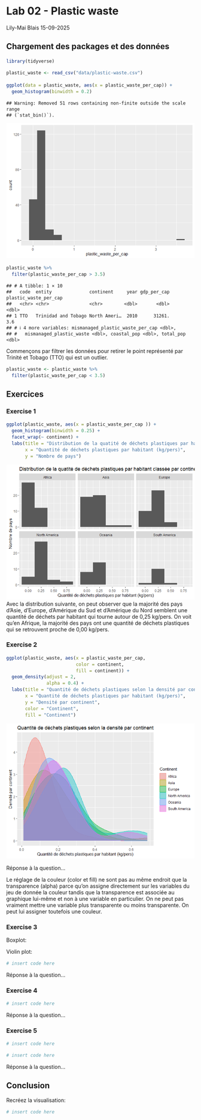 Lab 02 - Plastic waste
================
Lily-Mai Blais
15-09-2025

## Chargement des packages et des données

``` r
library(tidyverse) 
```

``` r
plastic_waste <- read_csv("data/plastic-waste.csv")

ggplot(data = plastic_waste, aes(x = plastic_waste_per_cap)) +
  geom_histogram(binwidth = 0.2)
```

    ## Warning: Removed 51 rows containing non-finite outside the scale range
    ## (`stat_bin()`).

![](lab-02_files/figure-gfm/load-data-1.png)<!-- -->

``` r
plastic_waste %>%
  filter(plastic_waste_per_cap > 3.5)
```

    ## # A tibble: 1 × 10
    ##   code  entity              continent     year gdp_per_cap plastic_waste_per_cap
    ##   <chr> <chr>               <chr>        <dbl>       <dbl>                 <dbl>
    ## 1 TTO   Trinidad and Tobago North Ameri…  2010      31261.                   3.6
    ## # ℹ 4 more variables: mismanaged_plastic_waste_per_cap <dbl>,
    ## #   mismanaged_plastic_waste <dbl>, coastal_pop <dbl>, total_pop <dbl>

Commençons par filtrer les données pour retirer le point représenté par
Trinité et Tobago (TTO) qui est un outlier.

``` r
plastic_waste <- plastic_waste %>%
  filter(plastic_waste_per_cap < 3.5)
```

## Exercices

### Exercise 1

``` r
ggplot(plastic_waste, aes(x = plastic_waste_per_cap )) +
  geom_histogram(binwidth = 0.25) +
  facet_wrap(~ continent) +
  labs(title = "Distribution de la quatité de déchets plastiques par habitant classée par continent",
       x = "Quantité de déchets plastiques par habitant (kg/pers)",
       y = "Nombre de pays") 
```

![](lab-02_files/figure-gfm/plastic-waste-continent-1.png)<!-- --> Avec
la distribution suivante, on peut observer que la majorité des pays
d’Asie, d’Europe, d’Amérique du Sud et d’Amérique du Nord semblent une
quantité de déchets par habitant qui tourne autour de 0,25 kg/pers. On
voit qu’en Afrique, la majorité des pays ont une quantité de déchets
plastiques qui se retrouvent proche de 0,00 kg/pers.

### Exercise 2

``` r
ggplot(plastic_waste, aes(x = plastic_waste_per_cap,
                          color = continent,
                          fill = continent)) + 
  geom_density(adjust = 2,
               alpha = 0.4) + 
  labs(title = "Quantité de déchets plastiques selon la densité par continent",
       x = "Quantité de déchets plastiques par habitant (kg/pers)",
       y = "Densité par continent",
       color = "Continent",
       fill = "Continent")
```

![](lab-02_files/figure-gfm/plastic-waste-density-1.png)<!-- -->

Réponse à la question…

Le réglage de la couleur (color et fill) ne sont pas au même endroit que
la transparence (alpha) parce qu’on assigne directement sur les
variables du jeu de donnée la couleur tandis que la transparence est
associée au graphique lui-même et non à une variable en particulier. On
ne peut pas vraiment mettre une variable plus transparente ou moins
transparente. On peut lui assigner toutefois une couleur.

### Exercise 3

Boxplot:

Violin plot:

``` r
# insert code here
```

Réponse à la question…

### Exercise 4

``` r
# insert code here
```

Réponse à la question…

### Exercise 5

``` r
# insert code here
```

``` r
# insert code here
```

Réponse à la question…

## Conclusion

Recréez la visualisation:

``` r
# insert code here
```
